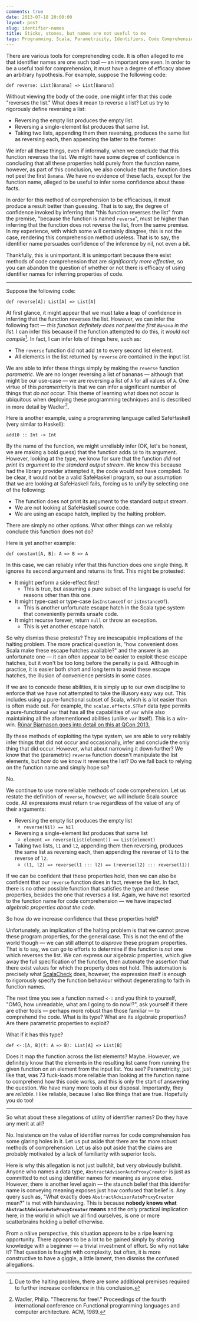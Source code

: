 ```yaml
---
comments: true
date: 2013-07-18 20:00:00
layout: post
slug: identifier-names
title: Sticks, stones, but names are not useful to me
tags: Programming, Scala, Parametricity, Identifiers, Code Comprehension, Bayes' Theorem, Theorems for Free
---
```


There are various tools for comprehending code. It is often alleged to me that identifier names are one such tool — an
important one even. In order to be a useful tool for comprehension, it must have a degree of efficacy above an arbitrary
hypothesis. For example, suppose the following code:

~~~{.Scala}
def reverse: List[Banana] => List[Banana]
~~~

Without viewing the body of the code, one might infer that this code "reverses the list." What does it mean to reverse a
list? Let us try to rigorously define reversing a list:

* Reversing the empty list produces the empty list.
* Reversing a single-element list produces that same list.
* Taking two lists, appending them then reversing, produces the same list as reversing each, then appending
  the latter to the former.

We infer all these things, even if informally, when we conclude that this function reverses the list. We might have
some degree of confidence in concluding that all these properties hold purely from the function name, however, as part
of this conclusion, we also conclude that the function does not peel the first `Banana`. We have no evidence of
these facts, except for the function name, alleged to be useful to infer some confidence about these facts.

In order for this method of comprehension to be efficacious, it must produce a result better than guessing. That is to
say, the degree of confidence invoked by inferring that "this function reverses the list" from the premise, "because the
function is named `reverse`", must be higher than inferring that the function does not reverse the list, from the same
premise. In my experience, with which some will certainly disagree, this is not the case, rendering this comprehension
method useless. That is to say, the identifier name persuades confidence of the inference by nil, not even a bit.

Thankfully, this is unimportant. It is unimportant because there exist methods of code comprehension that are
*significantly more effective*, so you can abandon the question of whether or not there is efficacy of using identifier
names for inferring properties of code.

----

Suppose the following code:

~~~{.Scala}
def reverse[A]: List[A] => List[A]
~~~

At first glance, it might appear that we must take a leap of confidence in inferring that the function reverses the list. However, we can infer the following fact — *this function definitely does not peel the first `Banana` in the list*. I
can infer this because if the function attempted to do this, it *would not compile*[^1]. In fact, I can infer lots of
things here, such as:

* The `reverse` function did not add `10` to every second list element.
* All elements in the list returned by `reverse` are contained in the input list.

We are able to infer these things simply by making the `reverse` function *parametric*. We are no longer reversing a
list of bananas — although that might be our use-case — we are reversing a list of `A` for all values of `A`. One virtue
of this *parametricity* is that we can infer a significant number of things that *do not occur*. This theme of learning
what does not occur is ubiquitous when deploying these programming techniques and is described in more detail by
Wadler[^2].

Here is another example, using a programming language called SafeHaskell (very similar to Haskell):

~~~{.Haskell}
add10 :: Int -> Int
~~~

By the name of the function, we might unreliably infer (OK, let's be honest, we are making a bold guess) that the
function adds `10` to its argument. However, looking at the type, we know for sure that the function *did not print its
argument to the standard output stream*. We know this because had the library provider attempted it, the code would not
have compiled. To be clear, it would not be a valid SafeHaskell program, so our assumption that we are looking at
SafeHaskell fails, forcing us to unify by selecting one of the following:

* The function does not print its argument to the standard output stream.
* We are not looking at SafeHaskell source code.
* We are using an escape hatch, implied by the halting problem.

There are simply no other options. What other things can we reliably conclude this function does not do?

Here is yet another example:

~~~{.Scala}
def constant[A, B]: A => B => A
~~~

In this case, we can reliably infer that this function does one single thing. It ignores its second argument and returns
its first. This might be protested:

* It might perform a side-effect first!
    - This is true, but assuming a pure subset of the language is useful for reasons other than this one.
* It might type-cast or type-case (`asInstanceOf` or `isInstanceOf`).
    - This is another unfortunate escape hatch in the Scala type system that conveniently permits unsafe code.
* It might recurse forever, return `null` or throw an exception.
    - This is yet another escape hatch.

So why dismiss these protests? They are inescapable implications of the halting problem. The more practical question is,
"how convenient does Scala make these escape hatches available?" and the answer is an unfortunate one — it can often
appear to be easier to exploit these escape hatches, but it won't be too long before the penalty is paid. Although in
practice, it is easier both short and long term to avoid these escape hatches, the illusion of convenience persists in
some cases.

If we are to concede these abilities, it is simply up to our own discipline to enforce that we have not attempted to
take the illusory easy way out. This includes using a pure-functional subset of Scala, which is a lot easier than is often made
out. For example, the `scalaz.effects.STRef` data type permits a pure-functional `var` that has all the capabilities of
`var` while also maintaining all the aforementioned abilities (unlike `var` itself). This is a win-win. [Rúnar Bjarnason goes into detail on this at QCon 2013.](https://qconnewyork.com/sites/default/files/QConNY2013_RunarBjarnesson_PurelyFunctionalIO.pdf)

By these methods of exploiting the type system, we are able to very reliably infer things that did not occur and
occasionally, infer and conclude the only thing that did occur. However, what about narrowing it down further? We know
that the (parametric) `reverse` function doesn't manipulate the list elements, but how do we know it reverses the list?
Do we fall back to relying on the function name and simply hope so?

No.

We continue to use more reliable methods of code comprehension. Let us restate the definition of `reverse`, however, we
will include Scala source code. All expressions must return `true` regardless of the value of any of their
arguments:

* Reversing the empty list produces the empty list
    * `reverse(Nil) == Nil`
* Reversing a single-element list produces that same list
    * `element => reverse(List(element)) == List(element)`
* Taking two lists, `l1` and `l2`, appending them then reversing, produces the same list as reversing each, then
  appending the reverse of `l1` to the reverse of `l2`.
    * `(l1, l2) => reverse(l1 ::: l2) == (reverse(l2) ::: reverse(l1))`

If we can be confident that these properties hold, then we can also be confident that our `reverse` function does in
fact, reverse the list. In fact, there is no other possible function that satisfies the type and these properties,
besides the one that reverses a list. Again, we have not resorted to the function name for code comprehension — we have
inspected *algebraic properties about the code*.

So how do we increase confidence that these properties hold?

Unfortunately, an implication of the halting problem is that we cannot prove these program properties, for the general
case. This is not the end of the world though — we can still attempt to *disprove* these program properties. That is to
say, we can go to efforts to determine if the function is *not* one which reverses the list. We can express our
algebraic properties, which give away the full specification of the function, then automate the assertion that there
exist values for which the property does not hold. This automation is precisely what [ScalaCheck](http://code.google.com/p/scalacheck/) does, however, the expression itself is enough to rigorously specify the function behaviour without degenerating to faith in function names.

The next time you see a function named `<-:` and you think to yourself, "OMG, how unreadable, what am I going to do
now!?", ask yourself if there are other tools — perhaps more robust than those familiar — to comprehend the code.
What is its type? What are its algebraic properties? Are there parametric properties to exploit?

What if it has this type?

~~~{.Scala}
def <-:[A, B](f: A => B): List[A] => List[B]
~~~

Does it map the function across the list elements? Maybe. However, we definitely know that the elements in the resulting
list came from running the given function on an element from the input list. You see? Parametricity, just like that, was
73 fuck-loads more reliable than looking at the function name to comprehend how this code works, and this is only the
start of answering the question. We have many more tools at our disposal. Importantly, they are _reliable_. I like
reliable, because I also like things that are true. Hopefully you do too!

----

So what about these allegations of utility of identifier names? Do they have any merit at all?

No. Insistence on the value of identifier names for code comprehension has some glaring holes in it. Let us put aside
that there are far more robust methods of comprehension. Let us also put aside that the claims are probably motivated by
a lack of familiarity with superior tools.

Here is why this allegation is not just bullshit, but very obviously bullshit. Anyone who names a data type,
`AbstractAdvisorAutoProxyCreator` is just as committed to not using identifier names for meaning as anyone else.
However, there is another level again — the staunch belief that this identifer name is conveying meaning exposes just
how confused that belief is. Any query such as, "What exactly does `AbstractAdvisorAutoProxyCreator` mean?" is met
with handwaving. This is because __nobody knows what `AbstractAdvisorAutoProxyCreator` means__ and the only practical
implication here, in the world in which we all find ourselves, is one or more scatterbrains holding a belief otherwise.

From a näive perspective, this situation appears to be a ripe learning opportunity. There appears to be a lot to be
gained simply by sharing knowledge with a beginner — a trivial investment of effort. So why not take it? That question
is fraught with complexity, but often, it is more constructive to have a giggle, a little lament, then dismiss the
confused allegations.


[^1]: Due to the halting problem, there are some additional premises required to further increase confidence in this
conclusion.

[^2]: Wadler, Philip. "Theorems for free!." Proceedings of the fourth international conference on Functional programming languages and computer architecture. ACM, 1989.
